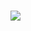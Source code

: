 ### 


<!--
**Naamee/Naamee** is a ✨ _special_ ✨ repository because its `README.md` (this file) appears on your GitHub profile.

Here are some ideas to get you started:

- 🔭 I’m currently working on ...
- 🌱 I’m currently learning ...
- 👯 I’m looking to collaborate on ...
- 🤔 I’m looking for help with ...
- 💬 Ask me about ...
- 📫 How to reach me: ...
- 😄 Pronouns: ...
- ⚡ Fun fact: ...
-->

<p><img src="[[https://github.com/kittinan/spotify-github-profile][https://spotify-github-profile.vercel.app/api/view.svg?uid=315cbxxnm4pomf2xi6ypidd3x7i4&cover_image=true&theme=default&show_offline=true&background_color=121212&interchange=false)]]"></p>




